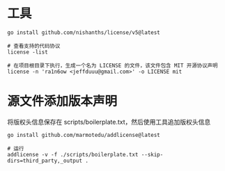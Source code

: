 # 工具

```shell
go install github.com/nishanths/license/v5@latest

# 查看支持的代码协议
license -list

# 在项目根目录下执行，生成一个名为 LICENSE 的文件，该文件包含 MIT 开源协议声明
license -n 'ra1n6ow <jeffduuu@gmail.com>' -o LICENSE mit
```

# 源文件添加版本声明

将版权头信息保存在 scripts/boilerplate.txt，然后使用工具追加版权头信息

```shell
go install github.com/marmotedu/addlicense@latest

# 运行
addlicense -v -f ./scripts/boilerplate.txt --skip-dirs=third_party,_output .
```
